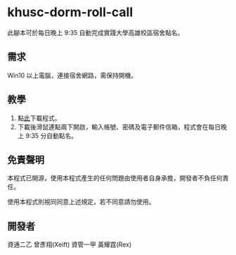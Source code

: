 # khusc-dorm-roll-call
此腳本可於每日晚上 9:35 自動完成實踐大學高雄校區宿舍點名。

## 需求
Win10 以上電腦，連接宿舍網路，需保持開機。

## 教學

1. 點[此](https://github.com/Xeift/khusc-dorm-roll-call/raw/main/auto_check.exe)下載程式。
2. 下載後滑鼠連點兩下開啟，輸入帳號、密碼及電子郵件信箱，程式會在每日晚上 9:35 分自動點名。

## 免責聲明
本程式已開源，使用本程式產生的任何問題由使用者自身承擔，開發者不負任何責任。

使用本程式則視同同意上述規定，若不同意請勿使用。

## 開發者
資通二乙 曾彥翔(Xeift)
資管一甲 黃耀霆(Rex)